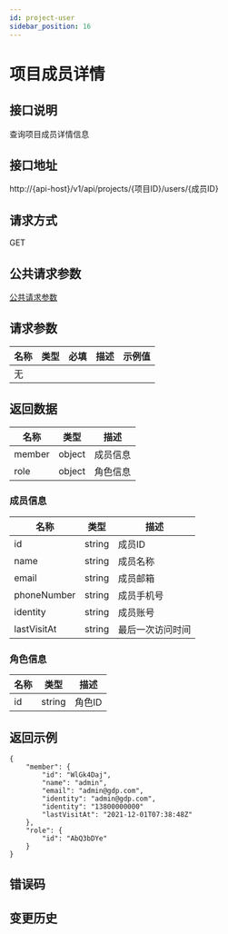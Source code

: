 ```yaml
---
id: project-user
sidebar_position: 16
---
```


# 项目成员详情

## 接口说明
查询项目成员详情信息

## 接口地址
http://{api-host}/v1/api/projects/{项目ID}/users/{成员ID}

## 请求方式
GET


## 公共请求参数
[公共请求参数](../open-api-overview#公共请求参数)

## 请求参数
| 名称 | 类型 | 必填 | 描述 | 示例值 |
| --- | --- | --- | --- | --- |
| 无 |  |  |  |  |

## 返回数据

| 名称 | 类型 | 描述 |
| --- | --- | --- |
| member | object | 成员信息 |
| role | object | 角色信息 |

### 成员信息
| 名称 | 类型 | 描述 |
| --- | --- | --- |
| id | string | 成员ID |
| name | string | 成员名称 |
| email | string | 成员邮箱 |
| phoneNumber | string | 成员手机号 |
| identity | string | 成员账号 |
| lastVisitAt | string | 最后一次访问时间 |

### 角色信息
| 名称 | 类型 | 描述 |
| --- | --- | --- |
| id | string | 角色ID |


## 返回示例
```
{
    "member": {
        "id": "WlGk4Daj",
        "name": "admin",
        "email": "admin@gdp.com",
        "identity": "admin@gdp.com",
        "identity": "13800000000"
        "lastVisitAt": "2021-12-01T07:38:48Z"
    },
    "role": {
        "id": "AbQ3bDYe"
    }
}
```

## 错误码

## 变更历史